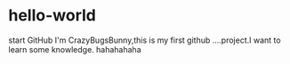 # hello-world
start GitHub
I'm CrazyBugsBunny,this is my first github ....project.I want to learn some knowledge.
hahahahaha
